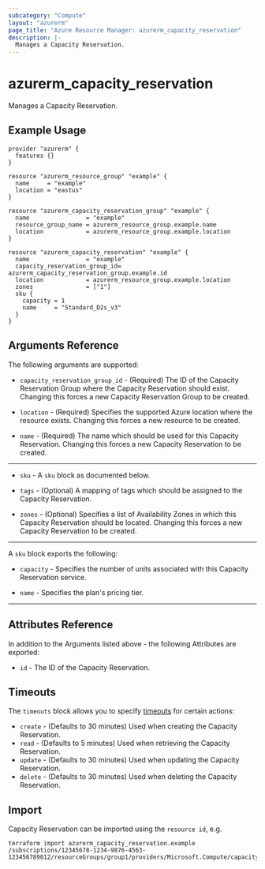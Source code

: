 ```yaml
---
subcategory: "Compute"
layout: "azurerm"
page_title: "Azure Resource Manager: azurerm_capacity_reservation"
description: |-
  Manages a Capacity Reservation.
---
```


# azurerm_capacity_reservation

Manages a Capacity Reservation.

## Example Usage

```hcl
provider "azurerm" {
  features {}
}

resource "azurerm_resource_group" "example" {
  name     = "example"
  location = "eastus"
}

resource "azurerm_capacity_reservation_group" "example" {
  name                = "example"
  resource_group_name = azurerm_resource_group.example.name
  location            = azurerm_resource_group.example.location
}

resource "azurerm_capacity_reservation" "example" {
  name                = "example"
  capacity_reservation_group_id= azurerm_capacity_reservation_group.example.id
  location            = azurerm_resource_group.example.location
  zones               = ["1"]
  sku {
    capacity = 1
    name     = "Standard_D2s_v3"
  }
}
```

## Arguments Reference

The following arguments are supported:

* `capacity_reservation_group_id` - (Required) The ID of the Capacity Reservation Group where the Capacity Reservation should exist. Changing this forces a new Capacity Reservation Group to be created.

* `location` - (Required) Specifies the supported Azure location where the resource exists. Changing this forces a new resource to be created.

* `name` - (Required) The name which should be used for this Capacity Reservation. Changing this forces a new Capacity Reservation to be created.

---

* `sku` - A `sku` block as documented below.

* `tags` - (Optional) A mapping of tags which should be assigned to the Capacity Reservation.

* `zones` - (Optional) Specifies a list of Availability Zones in which this Capacity Reservation should be located. Changing this forces a new Capacity Reservation to be created.

---

A `sku` block exports the following:

* `capacity` - Specifies the number of units associated with this Capacity Reservation service.

* `name` - Specifies the plan's pricing tier.

---

## Attributes Reference

In addition to the Arguments listed above - the following Attributes are exported: 

* `id` - The ID of the Capacity Reservation.

## Timeouts

The `timeouts` block allows you to specify [timeouts](https://www.terraform.io/docs/configuration/resources.html#timeouts) for certain actions:

* `create` - (Defaults to 30 minutes) Used when creating the Capacity Reservation.
* `read` - (Defaults to 5 minutes) Used when retrieving the Capacity Reservation.
* `update` - (Defaults to 30 minutes) Used when updating the Capacity Reservation.
* `delete` - (Defaults to 30 minutes) Used when deleting the Capacity Reservation.

## Import

Capacity Reservation can be imported using the `resource id`, e.g.

```shell
terraform import azurerm_capacity_reservation.example /subscriptions/12345678-1234-9876-4563-123456789012/resourceGroups/group1/providers/Microsoft.Compute/capacityReservationGroups/capacityReservationGroup1/capacityReservations/capacityReservation1
```
